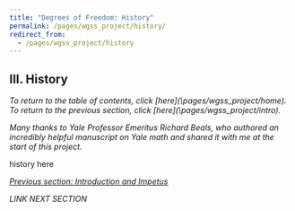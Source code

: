```yaml
---
title: "Degrees of Freedom: History"
permalink: /pages/wgss_project/history/
redirect_from: 
  - /pages/wgss_project/history
---
```

## III. History
*To return to the table of contents, click [here](\pages/wgss_project/home\). To return to the previous section, click [here](\pages/wgss_project/intro\).*

*Many thanks to Yale Professor Emeritus Richard Beals, who authored an incredibly helpful manuscript on Yale math and shared it with me at the start of this project.*

history here

*[Previous section: Introduction and Impetus](\pages/wgss_project/intro)*

*LINK NEXT SECTION*